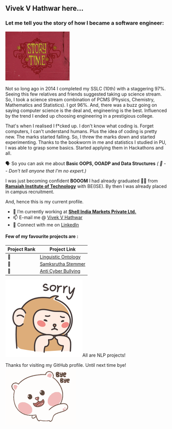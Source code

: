 ## **Vivek V Hathwar here...**
### Let me tell you the story of how I became a software engineer:
![](story1.gif)
   
  
  Not so long ago in 2014 I completed my SSLC (10th) with a staggering 97%. Seeing this few relatives and friends suggested taking up science stream. So, I took a science stream combination of PCMS (Physics, Chemistry, Mathematics and Statistics).
I got 96%. And, there was a buzz going on saying computer science is the deal and, engineering is the best. Influenced by the trend I ended up choosing engineering in a prestigious college.
   
  That's when I realised I f*cked up. I don't know what coding is. Forget computers, I can't understand humans. Plus the idea of coding is pretty new. The marks started falling.
So, I threw the marks down and started experimenting. Thanks to the bookworm in me and statistics I studied in PU, I was able to grasp some basics. Started applying them in Hackathons and all. 

  :speaking_head: So you can ask me about **Basic OOPS, OOADP and Data Structures** _( :shushing_face: -- Don't tell anyone that I'm no expert.)_

  I was just becoming confident **BOOOM** I had already graduated :man_student: from **[Ramaiah Institute of Technology](http://msrit.edu)** with BE(ISE). 
By then I was already placed in campus recruitment.

And, hence this is my current profile.
- 🔭 I’m currently working at **[Shell India Markets Private Ltd.](https://shell.com)**
- 📫 E-mail me @ [Vivek V Hathwar](mailto:vivekhathwar23@gmail.com?subject=[])
- :handshake: Connect with me on [LinkedIn](https://www.linkedin.com/in/vivek-v-hathwar-654706145)
#### Few of my favourite projects are :
Project Rank | Project Link
------------ | -------------
:1st_place_medal:| [Linguistic Ontology](https://gihub.com/vivekhathwar/Ontology/wiki)
:2nd_place_medal: | [Samksrutha Stemmer](https://github.com/vivekhathwar/SanskritParser)
:3rd_place_medal:|[Anti Cyber Bullying](https://github.com/vivekhathwar/Anti-Cyber-Bullying)

![](sorry.gif)All are NLP projects!


Thanks for visiting my GitHub profile.
Until next time bye!
![](bye.gif)
